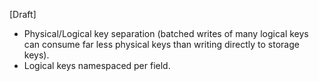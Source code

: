[Draft]

- Physical/Logical key separation (batched writes of many logical keys can consume far less physical keys than writing directly to storage keys).
- Logical keys namespaced per field.
